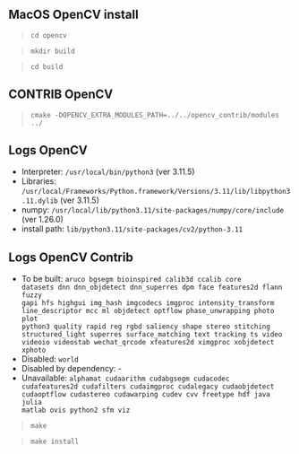 ## MacOS OpenCV install
> <code>cd opencv </code>

> <code>mkdir build </code>

> <code>cd build </code>

## CONTRIB OpenCV
> <code>cmake -DOPENCV_EXTRA_MODULES_PATH=../../opencv_contrib/modules ../</code>

## Logs OpenCV
+ Interpreter:                 <code>/usr/local/bin/python3</code> (ver 3.11.5)
+ Libraries:                   <code>/usr/local/Frameworks/Python.framework/Versions/3.11/lib/libpython3.11.dylib</code> (ver 3.11.5)
+ numpy:                       <code>/usr/local/lib/python3.11/site-packages/numpy/core/include</code> (ver 1.26.0)
+ install path:                <code>lib/python3.11/site-packages/cv2/python-3.11</code>


## Logs OpenCV Contrib
* To be built: <code>aruco bgsegm bioinspired calib3d ccalib core datasets dnn dnn_objdetect dnn_superres dpm face features2d flann fuzzy gapi hfs highgui img_hash imgcodecs imgproc intensity_transform line_descriptor mcc ml objdetect optflow phase_unwrapping photo plot python3 quality rapid reg rgbd saliency shape stereo stitching structured_light superres surface_matching text tracking ts video videoio videostab wechat_qrcode xfeatures2d ximgproc xobjdetect xphoto</code>
* Disabled: <code>world</code>
* Disabled by dependency: -    
* Unavailable: <code>alphamat cudaarithm cudabgsegm cudacodec cudafeatures2d cudafilters cudaimgproc cudalegacy cudaobjdetect cudaoptflow cudastereo cudawarping cudev cvv freetype hdf java julia matlab ovis python2 sfm viz</code>

> <code>make </code>

> <code>make install </code>